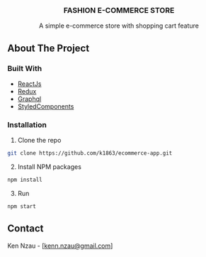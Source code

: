 <br />
<p align="center">
  <h3 align="center">FASHION E-COMMERCE STORE</h3>
  <p align="center">
   A simple e-commerce store with shopping cart feature
    <br /> 
 
  </p>
</p>

<!-- ABOUT THE PROJECT -->

## About The Project

### Built With

- [ReactJs](#reactjs)
- [Redux](#redux)
- [Graphql](#graphql)
- [StyledComponents](#styledcomponents)

<!-- GETTING STARTED -->

### Installation

1. Clone the repo

```sh
git clone https://github.com/k1863/ecommerce-app.git
```

2. Install NPM packages

```sh
npm install
```

3. Run

```sh
npm start
```

<!-- CONTACT -->

## Contact

Ken Nzau - [kenn.nzau@gmail.com]

